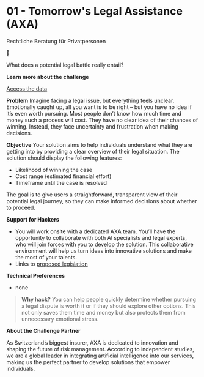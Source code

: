 # 01 - Tomorrow's Legal Assistance (AXA)
Rechtliche Beratung für Privatpersonen

🚀

What does a potential legal battle really entail?


**Learn more about the challenge**

[Access the data](https://github.com/Swiss-ai-Weeks/Tomorrows-Legal-Assistance)


**Problem**
Imagine facing a legal issue, but everything feels unclear. Emotionally caught up, all you want is to be right – but you have no idea if it’s even worth pursuing. Most people don’t know how much time and money such a process will cost. They have no clear idea of their chances of winning. Instead, they face uncertainty and frustration when making decisions.



**Objective**
Your solution aims to help individuals understand what they are getting into by providing a clear overview of their legal situation. The solution should display the following features:

- Likelihood of winning the case
- Cost range (estimated financial effort)
- Timeframe until the case is resolved

The goal is to give users a straightforward, transparent view of their potential legal journey, so they can make informed decisions about whether to proceed.



**Support for Hackers**

- You will work onsite with a dedicated AXA team. You’ll have the opportunity to collaborate with both AI specialists and legal experts, who will join forces with you to develop the solution. This collaborative environment will help us turn ideas into innovative solutions and make the most of your talents.
- Links to [proposed legislation](https://docs.google.com/document/d/1VUsroxN3EeR4hGXXejNMgaHcQBonUg7lQr2YEggMddo/edit?usp=sharing)

**Technical Preferences**

- none

> **Why hack?**
You can help people quickly determine whether pursuing a legal dispute is worth it or if they should explore other options. This not only saves them time and money but also protects them from unnecessary emotional stress.
> 

**About the Challenge Partner**

As Switzerland’s biggest insurer, AXA is dedicated to innovation and shaping the future of risk management. According to independent studies, we are a global leader in integrating artificial intelligence into our services, making us the perfect partner to develop solutions that empower individuals.